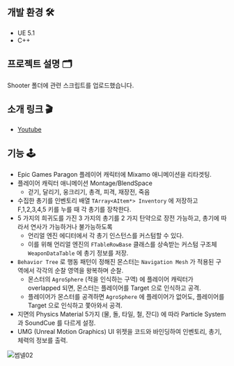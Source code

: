 ## 개발 환경 🛠
- UE 5.1
- C++

## 프로젝트 설명 🗂
Shooter 폴더에 관련 스크립트를 업로드했습니다.

## 소개 링크 🎬
- [Youtube](https://youtu.be/PPTi-WS36Zg)

## 기능 🕹
- Epic Games Paragon 플레이어 캐릭터에 Mixamo 애니메이션을 리타겟팅.
- 플레이어 캐릭터 애니메이션 Montage/BlendSpace
  - 걷기, 달리기, 웅크리기, 총격, 피격, 재장전, 죽음 
- 수집한 총기를 인벤토리 배열 ``TArray<AItem*> Inventory`` 에 저장하고 F,1,2,3,4,5 키를 누를 때 각 총기를 장착한다.
- 5 가지의 희귀도를 가진 3 가지의 총기를 2 가지 탄약으로 장전 가능하고, 총기에 따라서 연사가 가능하거나 불가능하도록
  - 언리얼 엔진 에디터에서 각 총기 인스턴스를 커스텀할 수 있다.
  - 이를 위해 언리얼 엔진의 ``FTableRowBase`` 클래스를 상속받는 커스텀 구조체 ``WeaponDataTable`` 에 총기 정보를 저장.
- ``Behavior Tree`` 로 행동 패턴이 정해진 몬스터는 ``Navigation Mesh`` 가 적용된 구역에서 각각의 순찰 영역을 왕복하며 순찰.
  - 몬스터의 ``AgroSphere`` (적을 인식하는 구역) 에 플레이어 캐릭터가 overlapped 되면, 몬스터는 플레이어를 Target 으로 인식하고 공격.
  - 플레이어가 몬스터를 공격하면 ``AgroSphere`` 에 플레이어가 없어도, 플레이어를 Target 으로 인식하고 쫓아와서 공격.
- 지면의 Physics Material 5가지 (물, 돌, 타일, 철, 잔디) 에 따라 Particle System 과  SoundCue 를 다르게 설정.
- UMG (Unreal Motion Graphics) UI 위젯을 코드와 바인딩하여 인벤토리, 총기, 체력의 정보를 출력.





![썸넬02](https://github.com/strurao/StarShot/assets/126440235/a916be0f-5e04-4324-bab5-1478fdf5363b)
